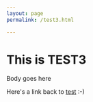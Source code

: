 ```yaml
---
layout: page
permalink: /test3.html

---
```


# This is TEST3

Body goes here

Here's a link back to [test](/test2/) :-)